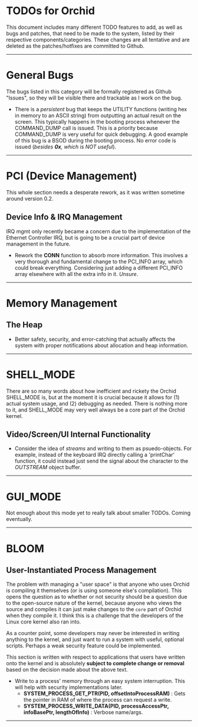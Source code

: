 # TODOs for Orchid
This document includes many different TODO features to add, as well as bugs and patches, that need to be made to the system, listed by their respective components/categories. These changes are all tentative and are deleted as the patches/hotfixes are committed to Github.

---

# General Bugs
The bugs listed in this category will be formally registered as Github "Issues", so they will be visible there and trackable as I work on the bug.
- There is a _persistent_ bug that keeps the UTILITY functions (writing hex in memory to an ASCII string) from outputting an actual result on the screen. This typically happens in the booting process whenever the COMMAND_DUMP call is issued. This is a priority because COMMAND_DUMP is very useful for quick debugging. A good example of this bug is a BSOD during the booting process. No error code is issued (_besides **0x**, which is NOT useful_).

---

# PCI (Device Management)
This whole section needs a desperate rework, as it was written sometime around version 0.2.

## Device Info & IRQ Management
IRQ mgmt only recently became a concern due to the implementation of the Ethernet Controller IRQ, but is going to be a crucial part of device management in the future.
- Rework the **CONN** function to absorb more information. This involves a very thorough and fundamental change to the PCI_INFO array, which could break everything. Considering just adding a different PCI_INFO array elsewhere with all the extra info in it. _Unsure_.

---

# Memory Management

## The Heap
- Better safety, security, and error-catching that actually affects the system with proper notifications about allocation and heap information.

---

# SHELL_MODE
There are so many words about how inefficient and rickety the Orchid SHELL_MODE is, but at the moment it is crucial because it allows for (1) actual system usage, and (2) debugging as needed. There is nothing more to it, and SHELL_MODE may very well always be a core part of the Orchid kernel.

## Video/Screen/UI Internal Functionality
- Consider the idea of _streams_ and writing to them as psuedo-objects. For example, instead of the keyboard IRQ directly calling a 'printChar' function, it could instead just send the signal about the character to the _OUTSTREAM_ object buffer.

---

# GUI_MODE
Not enough about this mode yet to really talk about smaller TODOs. Coming eventually.

---

# BLOOM

## User-Instantiated Process Management
The problem with managing a "user space" is that anyone who uses Orchid is compiling it themselves (or is using someone else's compilation). This opens the question as to whether or not security should be a question due to the open-source nature of the kernel, because anyone who views the source and compiles it can just make changes to the `core` part of Orchid when they compile it. I think this is a challenge that the developers of the Linux core kernel also ran into.

As a counter point, some developers may never be interested in writing anything to the kernel, and just want to run a system with useful, optional scripts. Perhaps a weak security feature could be implemented.

This section is written with respect to applications that users have written onto the kernel and is absolutely **subject to complete change or removal** based on the decision made about the above text.
- Write to a process' memory through an easy system interruption. This will help with security implementations later.
  + **SYSTEM_PROCESS_GET_PTR(PID, offsetIntoProcessRAM)** : Gets the pointer in RAM of where the process can request a write.
  + **SYSTEM_PROCESS_WRITE_DATA(PID, processAccessPtr, infoBasePtr, lengthOfInfo)** : Verbose name/args.

---
